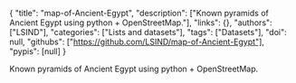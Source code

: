 {
  "title": "map-of-Ancient-Egypt",
  "description": ["Known pyramids of Ancient Egypt using python + OpenStreetMap."],
  "links": {},
  "authors": ["LSIND"],
  "categories": ["Lists and datasets"],
  "tags": ["Datasets"],
  "doi": null,
  "githubs": ["https://github.com/LSIND/map-of-Ancient-Egypt"],
  "pypis": [null]
}

<!-- Generated by csv2md.R – do not edit by hand -->

Known pyramids of Ancient Egypt using python + OpenStreetMap.